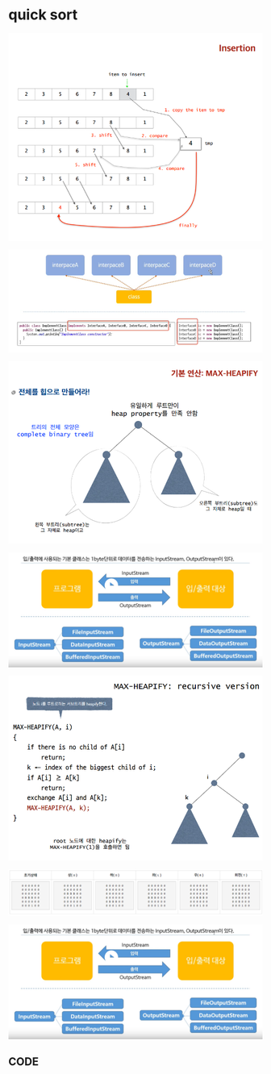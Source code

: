 # quick sort

![](../.gitbook/assets/image%20%2849%29.png)

![](../.gitbook/assets/image%20%2856%29.png)

![](../.gitbook/assets/image%20%2867%29.png)

![](../.gitbook/assets/image%20%2889%29.png)

![](../.gitbook/assets/image%20%2863%29.png)

![](../.gitbook/assets/image%20%2813%29.png)

![](../.gitbook/assets/image%20%2896%29.png)

## CODE

```java

```


